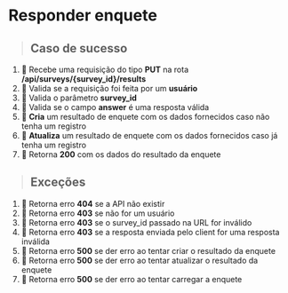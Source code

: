 # Responder enquete

> ## Caso de sucesso

1. 🚫 Recebe uma requisição do tipo **PUT** na rota **/api/surveys/{survey_id}/results**
2. 🚫 Valida se a requisição foi feita por um **usuário**
3. 🚫 Valida o parâmetro **survey_id**
4. 🚫 Valida se o campo **answer** é uma resposta válida
5. 🚫 **Cria** um resultado de enquete com os dados fornecidos caso não tenha um registro
6. 🚫 **Atualiza** um resultado de enquete com os dados fornecidos caso já tenha um registro
7. 🚫 Retorna **200** com os dados do resultado da enquete

> ## Exceções

1. 🚫 Retorna erro **404** se a API não existir
2. 🚫 Retorna erro **403** se não for um usuário
3. 🚫 Retorna erro **403** se o survey_id passado na URL for inválido
4. 🚫 Retorna erro **403** se a resposta enviada pelo client for uma resposta inválida
5. 🚫 Retorna erro **500** se der erro ao tentar criar o resultado da enquete
6. 🚫 Retorna erro **500** se der erro ao tentar atualizar o resultado da enquete
7. 🚫 Retorna erro **500** se der erro ao tentar carregar a enquete
